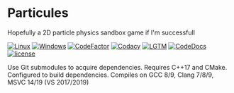 # Particules
Hopefully a 2D particle physics sandbox game if I'm successfull

[![Linux](https://img.shields.io/travis/yattabyte/Particules?label=Linux%20Build&logo=Travis)](https://travis-ci.com/Yattabyte/Particules)
[![Windows](https://img.shields.io/appveyor/ci/yattabyte/Particules?label=Windows%20Build&logo=Appveyor)](https://ci.appveyor.com/project/Yattabyte/Particules)
[![CodeFactor](https://img.shields.io/codefactor/grade/github/yattabyte/Particules?label=Code%20Factor&logo=CodeFactor)](https://www.codefactor.io/repository/github/yattabyte/Particules)
[![Codacy](https://img.shields.io/codacy/grade/423d5e4bdb064914aef2589a3e58f483?label=Code%20Quality&logo=Codacy)](https://www.codacy.com/manual/Yattabyte/Particules)
[![LGTM](https://img.shields.io/lgtm/grade/cpp/github/Yattabyte/Particules?label=Code%20Quality&logo=LGTM)](https://lgtm.com/projects/g/Yattabyte/Particules)
[![CodeDocs](https://codedocs.xyz/Yattabyte/Particules.svg)](https://codedocs.xyz/Yattabyte/Particules/)
[![license](https://img.shields.io/github/license/Yattabyte/Particules?label=License&logo=github)](https://github.com/Yattabyte/Particules/blob/master/LICENSE)
  

Use Git submodules to acquire dependencies.
Requires C++17 and CMake. Configured to build dependencies.
Compiles on GCC 8/9, Clang 7/8/9, MSVC 14/19 (VS 2017/2019)